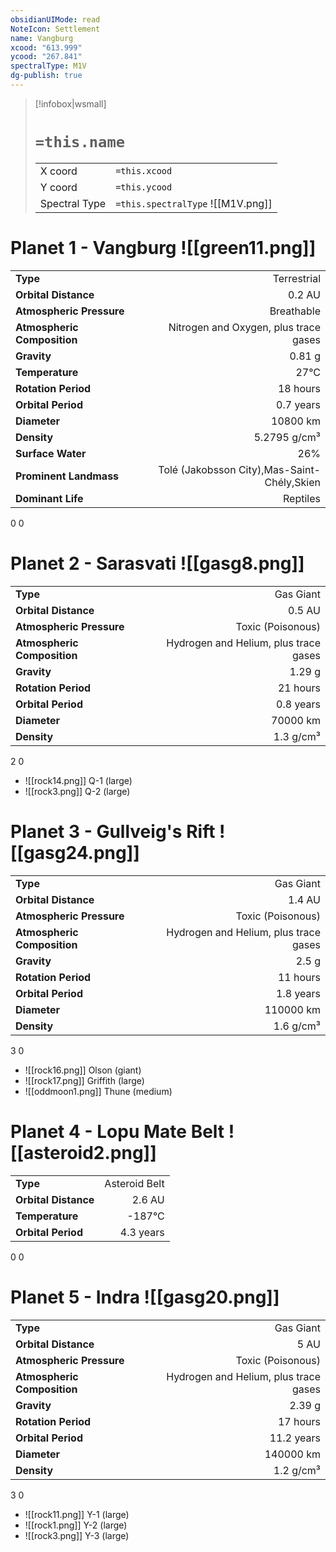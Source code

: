 ```yaml
---
obsidianUIMode: read
NoteIcon: Settlement
name: Vangburg
xcood: "613.999"
ycood: "267.841"
spectralType: M1V
dg-publish: true
---
```

> [!infobox|wsmall]
> # `=this.name`
> | | |
> | - | - |
> | X coord | `=this.xcood` |
> | Y coord| `=this.ycood` |
> | Spectral Type | `=this.spectralType` ![[M1V.png]] |

# Planet 1 - Vangburg ![[green11.png]]
|                             |                           |
| --------------------------- | -------------------------:|
| **Type**                    |             Terrestrial |
| **Orbital Distance**        |   0.2 AU |
| **Atmospheric Pressure**    |       Breathable |
| **Atmospheric Composition** |      Nitrogen and Oxygen, plus trace gases |
| **Gravity**                 |        0.81 g |
| **Temperature**             |    27°C |
| **Rotation Period**         |  18 hours |
| **Orbital Period** | 0.7 years |
| **Diameter**                |      10800 km | 
| **Density**                 |    5.2795 g/cm³ |
| **Surface Water**           |           26% | 
| **Prominent Landmass**      |         Tolé (Jakobsson City),Mas-Saint-Chély,Skien | 
| **Dominant Life**           |         Reptiles |



0
0



# Planet 2 - Sarasvati ![[gasg8.png]]
|                             |                           |
| --------------------------- | -------------------------:|
| **Type**                    |             Gas Giant |
| **Orbital Distance**        |   0.5 AU |
| **Atmospheric Pressure**    |       Toxic (Poisonous) |
| **Atmospheric Composition** |      Hydrogen and Helium, plus trace gases |
| **Gravity**                 |        1.29 g |
| **Rotation Period**         |  21 hours |
| **Orbital Period** | 0.8 years |
| **Diameter**                |      70000 km | 
| **Density**                 |    1.3 g/cm³ |



2
0

- ![[rock14.png]] Q-1 (large)
- ![[rock3.png]] Q-2 (large)


# Planet 3 - Gullveig's Rift ![[gasg24.png]]
|                             |                           |
| --------------------------- | -------------------------:|
| **Type**                    |             Gas Giant |
| **Orbital Distance**        |   1.4 AU |
| **Atmospheric Pressure**    |       Toxic (Poisonous) |
| **Atmospheric Composition** |      Hydrogen and Helium, plus trace gases |
| **Gravity**                 |        2.5 g |
| **Rotation Period**         |  11 hours |
| **Orbital Period** | 1.8 years |
| **Diameter**                |      110000 km | 
| **Density**                 |    1.6 g/cm³ |



3
0

- ![[rock16.png]] Olson (giant)
- ![[rock17.png]] Griffith (large)
- ![[oddmoon1.png]] Thune (medium)


# Planet 4 - Lopu Mate Belt ![[asteroid2.png]]
|                             |                           |
| --------------------------- | -------------------------:|
| **Type**                    |             Asteroid Belt |
| **Orbital Distance**        |   2.6 AU |
| **Temperature**             |    -187°C |
| **Orbital Period** | 4.3 years |



0
0



# Planet 5 - Indra ![[gasg20.png]]
|                             |                           |
| --------------------------- | -------------------------:|
| **Type**                    |             Gas Giant |
| **Orbital Distance**        |   5 AU |
| **Atmospheric Pressure**    |       Toxic (Poisonous) |
| **Atmospheric Composition** |      Hydrogen and Helium, plus trace gases |
| **Gravity**                 |        2.39 g |
| **Rotation Period**         |  17 hours |
| **Orbital Period** | 11.2 years |
| **Diameter**                |      140000 km | 
| **Density**                 |    1.2 g/cm³ |



3
0

- ![[rock11.png]] Y-1 (large)
- ![[rock1.png]] Y-2 (large)
- ![[rock3.png]] Y-3 (large)


